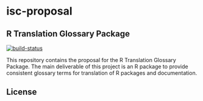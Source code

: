 # isc-proposal

## R Translation Glossary Package

[![build-status](https://github.com/SaranjeetKaur/isc_proposal_translations/actions/workflows/publish-proposal.yaml/badge.svg)](https://github.com/SaranjeetKaur/isc_proposal_translations/actions/workflows/publish-proposal.yaml)

This repository contains the proposal for the R Translation Glossary Package. The main deliverable of this project is an R package to provide consistent glossary terms for translation of R packages and documentation.

## License


